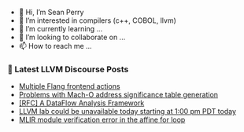 - 👋 Hi, I’m Sean Perry
- 👀 I’m interested in compilers (c++, COBOL, llvm)
- 🌱 I’m currently learning ...
- 💞️ I’m looking to collaborate on ...
- 📫 How to reach me ...

<!---
s66perry/s66perry is a ✨ special ✨ repository because its `README.md` (this file) appears on your GitHub profile.
You can click the Preview link to take a look at your changes.
--->
### 📕 Latest LLVM Discourse Posts

<!-- DISCOURSE-LLVM:START -->
- [Multiple Flang frontend actions](https://discourse.llvm.org/t/multiple-flang-frontend-actions/63474#post_1)
- [Problems with Mach-O address significance table generation](https://discourse.llvm.org/t/problems-with-mach-o-address-significance-table-generation/63392#post_7)
- [[RFC] A DataFlow Analysis Framework](https://discourse.llvm.org/t/rfc-a-dataflow-analysis-framework/63340?page=2#post_39)
- [LLVM lab could be unavailable today starting at 1:00 pm PDT today](https://discourse.llvm.org/t/llvm-lab-could-be-unavailable-today-starting-at-1-00-pm-pdt-today/63472#post_1)
- [MLIR module verification error in the affine for loop](https://discourse.llvm.org/t/mlir-module-verification-error-in-the-affine-for-loop/63451#post_6)
<!-- DISCOURSE-LLVM:END -->
